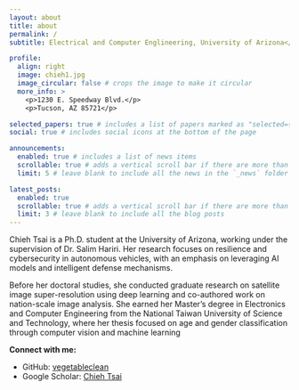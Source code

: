 ```yaml
---
layout: about
title: about
permalink: /
subtitle: Electrical and Computer Englineering, University of Arizona</a>. 1230 E. Speedway Blvd., Tucson, AZ 85721, USA.

profile:
  align: right
  image: chieh1.jpg
  image_circular: false # crops the image to make it circular
  more_info: >
    <p>1230 E. Speedway Blvd.</p>
    <p>Tucson, AZ 85721</p>

selected_papers: true # includes a list of papers marked as "selected={true}"
social: true # includes social icons at the bottom of the page

announcements:
  enabled: true # includes a list of news items
  scrollable: true # adds a vertical scroll bar if there are more than 3 news items
  limit: 5 # leave blank to include all the news in the `_news` folder

latest_posts:
  enabled: true
  scrollable: true # adds a vertical scroll bar if there are more than 3 new posts items
  limit: 3 # leave blank to include all the blog posts
---
```


Chieh Tsai is a Ph.D. student at the University of Arizona, working under the supervision of Dr. Salim Hariri. Her research focuses on resilience and cybersecurity in autonomous vehicles, with an emphasis on leveraging AI models and intelligent defense mechanisms.

Before her doctoral studies, she conducted graduate research on satellite image super-resolution using deep learning and co-authored work on nation-scale image analysis. She earned her Master’s degree in Electronics and Computer Engineering from the National Taiwan University of Science and Technology, where her thesis focused on age and gender classification through computer vision and machine learning

**Connect with me:**

- GitHub: [vegetableclean](https://github.com/vegetableclean/)
- Google Scholar: [Chieh Tsai](https://scholar.google.com/citations?user=dWFu_R8AAAAJ&hl=en)
